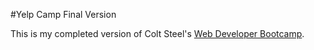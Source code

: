 #Yelp Camp Final Version

This is my completed version of Colt Steel's [Web Developer Bootcamp](https://www.udemy.com/the-web-developer-bootcamp/learn/lecture/3861664#overview).
